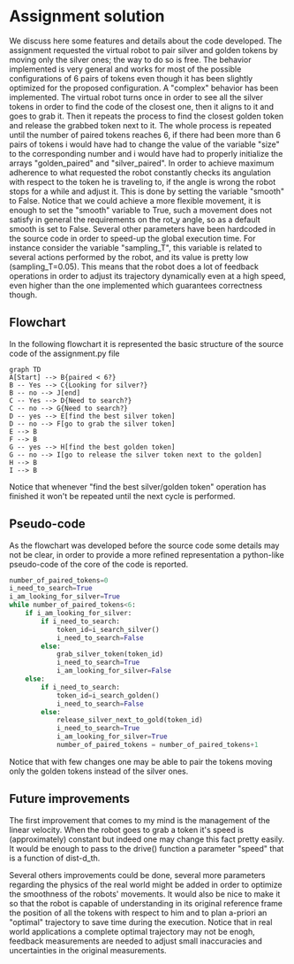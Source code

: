 Assignment solution
==========
We discuss here some features and details about the code developed.
The assignment requested the virtual robot to pair silver and golden tokens by moving only the silver ones; the way to do so is free.
The behavior implemented is very general and works for most of the possible configurations of 6 pairs of tokens even though it has been slightly optimized for the proposed configuration.
A "complex" behavior has been implemented. The virtual robot turns once in order to see all the silver tokens in order to find the code of the closest one, then it aligns to it and goes to grab it.
Then it repeats the process to find the closest golden token and release the grabbed token next to it.
The whole process is repeated until the number of paired tokens reaches 6, if there had been more than 6 pairs of tokens i would have had to change the value of the variable "size" to the corresponding number and i would have had to properly initialize the arrays "golden_paired" and "silver_paired".
In order to achieve maximum adherence to what requested the robot constantly checks its angulation with respect to the token he is traveling to, if the angle is wrong the robot stops for a while and adjust it.
This is done by setting the variable "smooth" to False. Notice that we could achieve a more flexible movement, it is enough to set the "smooth" variable to True, such a movement does not satisfy in general the requirements on the rot_y angle, so as a default smooth is set to False.
Several other parameters have been hardcoded in the source code in order to speed-up the global execution time. 
For instance consider the variable "sampling_T", this variable is related to several actions performed by the robot, and its value is pretty low (sampling_T=0.05).
This means that the robot does a lot of feedback operations in order to adjust its trajectory dynamically even at a high speed, even higher than the one implemented which guarantees correctness though. 

Flowchart
------------
In the following flowchart it is represented the basic structure of the source code of the assignment.py file 

```mermaid
graph TD
A[Start] --> B{paired < 6?}
B -- Yes --> C{Looking for silver?}
B -- no --> J[end] 
C -- Yes --> D{Need to search?} 
C -- no --> G{Need to search?} 
D -- yes --> E[find the best silver token]
D -- no --> F[go to grab the silver token]
E --> B
F --> B
G -- yes --> H[find the best golden token]
G -- no --> I[go to release the silver token next to the golden]
H --> B
I --> B
```

Notice that whenever "find the best silver/golden token" operation has finished it won't be repeated until the next cycle is performed.

Pseudo-code
---------------

As the flowchart was developed before the source code some details may not be clear, in order to provide a more refined representation a python-like pseudo-code of the core of the code is reported.

```python
number_of_paired_tokens=0
i_need_to_search=True
i_am_looking_for_silver=True
while number_of_paired_tokens<6:
    if i_am_looking_for_silver:
        if i_need_to_search:
            token_id=i_search_silver()
            i_need_to_search=False
        else: 
            grab_silver_token(token_id)
            i_need_to_search=True
            i_am_looking_for_silver=False
    else:
        if i_need_to_search:
            token_id=i_search_golden()
            i_need_to_search=False
        else:
            release_silver_next_to_gold(token_id)
            i_need_to_search=True
            i_am_looking_for_silver=True
            number_of_paired_tokens = number_of_paired_tokens+1
```
Notice that with few changes one may be able to pair the tokens moving only the golden tokens instead of the silver ones.

Future improvements
--------------------------
The first improvement that comes to my mind is the management of the linear velocity. When the robot goes to grab a token it's speed is (approximately) constant but indeed one may change this fact pretty easily.
It would be enough to pass to the drive() function a parameter "speed" that is a function of dist-d_th.

Several others improvements could be done, several more parameters regarding the physics of the real world might be added in order to optimize the smoothness of the robots' movements.
It would also be nice to make it so that the robot is capable of understanding in its original reference frame the position of all the tokens with respect to him and to plan a-priori an "optimal" trajectory to save time during the execution.
Notice that in real world applications a complete optimal trajectory may not be enogh, feedback measurements are needed to adjust small inaccuracies and uncertainties in the original measurements. 
